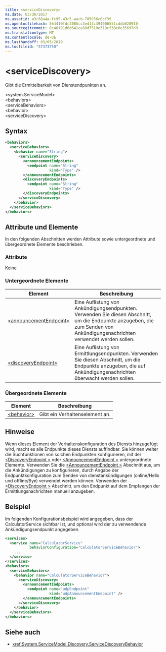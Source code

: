 ```yaml
---
title: <serviceDiscovery>
ms.date: 03/30/2017
ms.assetid: a3c68a4a-fc95-43c5-aacb-785936c0cf39
ms.openlocfilehash: 564410fdc4085cc3ed14c394006551cddb028910
ms.sourcegitcommit: 0c48191d6d641ce88d7510e319cf38c0e35697d0
ms.translationtype: MT
ms.contentlocale: de-DE
ms.lasthandoff: 03/05/2019
ms.locfileid: "57373750"
---
```

# <a name="servicediscovery"></a>\<serviceDiscovery>
Gibt die Ermittelbarkeit von Dienstendpunkten an.  
  
 \<system.ServiceModel>  
\<behaviors>  
\<serviceBehaviors>  
\<behavior>  
\<serviceDiscovery>  
  
## <a name="syntax"></a>Syntax  
  
```xml  
<behaviors>
  <serviceBehaviors>
    <behavior name="String">
      <serviceDiscovery>
        <announcementEndpoints>
          <endpoint name="String"
                    kind="Type" />
        </announcementEndpoints>
        <discoveryEndpoints>
          <endpoint name="String"
                    kind="Type" />
        </discoveryEndpoints>
      </serviceDiscovery>
    </behavior>
  </serviceBehaviors>
</behaviors>
```  
  
## <a name="attributes-and-elements"></a>Attribute und Elemente  
 In den folgenden Abschnitten werden Attribute sowie untergeordnete und übergeordnete Elemente beschrieben.  
  
### <a name="attributes"></a>Attribute  
 Keine  
  
### <a name="child-elements"></a>Untergeordnete Elemente  
  
|Element|Beschreibung|  
|-------------|-----------------|  
|[\<announcementEndpoint>](../../../../../docs/framework/configure-apps/file-schema/wcf/announcementendpoint.md)|Eine Auflistung von Ankündigungsendpunkten. Verwenden Sie diesen Abschnitt, um die Endpunkte anzugeben, die zum Senden von Ankündigungsnachrichten verwendet werden sollen.|  
|[\<discoveryEndpoint>](../../../../../docs/framework/configure-apps/file-schema/wcf/discoveryendpoint.md)|Eine Auflistung von Ermittlungsendpunkten. Verwenden Sie diesen Abschnitt, um die Endpunkte anzugeben, die auf Ankündigungsnachrichten überwacht werden sollen.|  
  
### <a name="parent-elements"></a>Übergeordnete Elemente  
  
|Element|Beschreibung|  
|-------------|-----------------|  
|[\<behavior>](../../../../../docs/framework/configure-apps/file-schema/wcf/behavior-of-endpointbehaviors.md)|Gibt ein Verhaltenselement an.|  
  
## <a name="remarks"></a>Hinweise  
 Wenn dieses Element der Verhaltenskonfiguration des Diensts hinzugefügt wird, macht es alle Endpunkte dieses Diensts auffindbar. Sie können weiter die Suchfunktionen von solchen Endpunkten konfigurieren, mit der [ \<DiscoveryEndpoint >](../../../../../docs/framework/configure-apps/file-schema/wcf/discoveryendpoint.md) oder [ \<AnnouncementEndpoint >](../../../../../docs/framework/configure-apps/file-schema/wcf/announcementendpoint.md) untergeordnete Elemente. Verwenden Sie die [ \<AnnouncementEndpoint >](../../../../../docs/framework/configure-apps/file-schema/wcf/announcementendpoint.md) Abschnitt aus, um die Ankündigungen zu konfigurieren, durch Angabe der Endpunktkonfiguration zum Senden von dienstankündigungen (online/Hello und offline/Bye) verwendet werden können. Verwenden der [ \<DiscoveryEndpoint >](../../../../../docs/framework/configure-apps/file-schema/wcf/discoveryendpoint.md) Abschnitt, um den Endpunkt auf dem Empfangen der Ermittlungsnachrichten manuell anzugeben.  
  
## <a name="example"></a>Beispiel  
 Im folgenden Konfigurationsbeispiel wird angegeben, dass der CalculatorService sichtbar ist, und optional wird der zu verwendende Ankündigungsendpunkt angegeben.  
  
```xml  
<services>
  <service name="CalculatorService"
           behaviorConfiguration="CalculatorServiceBehavior">
    ...
  </service>
</services>
<behaviors>
  <serviceBehaviors>
    <behavior name="CalculatorServiceBehavior">
      <serviceDiscovery>
        <announcementEndpoints>
          <endpoint name="udpEndpoint"
                    kind="udpAnnouncementEndpoint" />
        </announcementEndpoints>
      </serviceDiscovery>
    </behavior>
  </serviceBehaviors>
</behaviors>
```  
  
## <a name="see-also"></a>Siehe auch
- <xref:System.ServiceModel.Discovery.ServiceDiscoveryBehavior>
